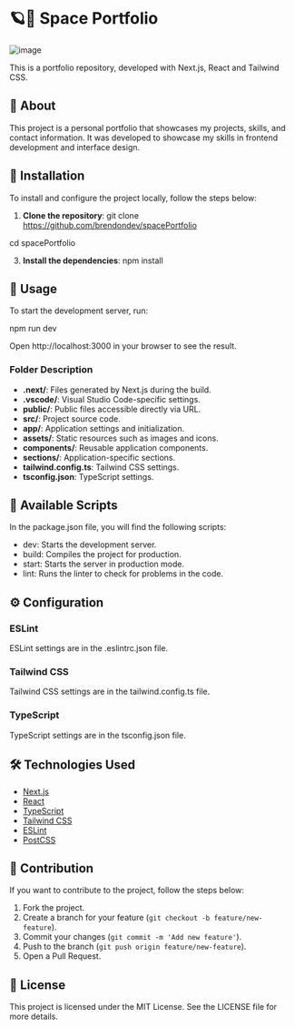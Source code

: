 # 🪐💫 Space Portfolio 

![image](https://github.com/user-attachments/assets/d25f746c-b66d-4249-8268-4269b00f454e)


This is a portfolio repository, developed with Next.js, React and Tailwind CSS.

## 📖 About

This project is a personal portfolio that showcases my projects, skills, and contact information. It was developed to showcase my skills in frontend development and interface design.

## 🔧 Installation

To install and configure the project locally, follow the steps below:

1. **Clone the repository**:
git clone https://github.com/brendondev/spacePortfolio

cd spacePortfolio

3. **Install the dependencies**:
npm install

## 🚀 Usage

To start the development server, run:

npm run dev

Open http://localhost:3000 in your browser to see the result.

### Folder Description

- **.next/**: Files generated by Next.js during the build.
- **.vscode/**: Visual Studio Code-specific settings.
- **public/**: Public files accessible directly via URL.
- **src/**: Project source code.
- **app/**: Application settings and initialization.
- **assets/**: Static resources such as images and icons.
- **components/**: Reusable application components.
- **sections/**: Application-specific sections.
- **tailwind.config.ts**: Tailwind CSS settings.
- **tsconfig.json**: TypeScript settings.

## 📜 Available Scripts

In the package.json file, you will find the following scripts:

- dev: Starts the development server.
- build: Compiles the project for production.
- start: Starts the server in production mode.
- lint: Runs the linter to check for problems in the code.

## ⚙️ Configuration

### ESLint

ESLint settings are in the .eslintrc.json file.

### Tailwind CSS

Tailwind CSS settings are in the tailwind.config.ts file.

### TypeScript

TypeScript settings are in the tsconfig.json file.

## 🛠️ Technologies Used

- [Next.js](https://nextjs.org/)
- [React](https://reactjs.org/)
- [TypeScript](https://www.typescriptlang.org/)
- [Tailwind CSS](https://tailwindcss.com/)
- [ESLint](https://eslint.org/)
- [PostCSS](https://postcss.org/)

## 🤝 Contribution

If you want to contribute to the project, follow the steps below:

1. Fork the project.
2. Create a branch for your feature (`git checkout -b feature/new-feature`).
3. Commit your changes (`git commit -m 'Add new feature'`).
4. Push to the branch (`git push origin feature/new-feature`).
5. Open a Pull Request.

## 📄 License

This project is licensed under the MIT License. See the LICENSE file for more details.
